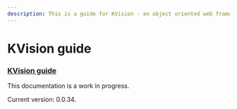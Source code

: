 ```yaml
---
description: This is a guide for KVision - an object oriented web framework for Kotlin/JS.
---
```


# KVision guide

### [KVision guide](https://kvision.gitbook.io/kvision-guide/)

This documentation is a work in progress.

Current version: 0.0.34.

